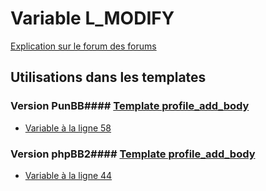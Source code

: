 # Variable L_MODIFY
[Explication sur le forum des forums](http://forum.forumactif.com/t294113-listing-des-variables#L_MODIFY)
## Utilisations dans les templates
### Version PunBB#### [Template profile_add_body](punbb/profile_add_body.md)
* [Variable à la ligne 58](../punbb/profile_add_body.tpl#L58)
### Version phpBB2#### [Template profile_add_body](subsilver/profile_add_body.md)
* [Variable à la ligne 44](../subsilver/profile_add_body.tpl#L44)